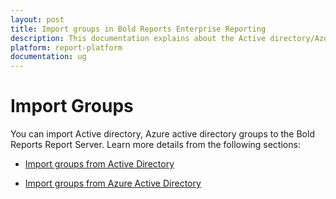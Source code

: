```yaml
---
layout: post
title: Import groups in Bold Reports Enterprise Reporting
description: This documentation explains about the Active directory/Azure active directory groups import in the Bold Reports Report Server
platform: report-platform
documentation: ug
---
```


# Import Groups

You can import Active directory, Azure active directory groups to the Bold Reports Report Server. Learn more details from the following sections:

* [Import groups from Active Directory](./../import-groups/import-active-directory-groups/)

* [Import groups from Azure Active Directory](./../import-groups/import-azure-active-directory-groups/)